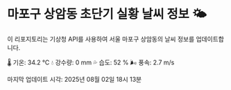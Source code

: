 
# 마포구 상암동 초단기 실황 날씨 정보 🌤️

이 리포지토리는 기상청 API를 사용하여 서울 마포구 상암동의 날씨 정보를 업데이트합니다. 

🌡️ 기온: 34.2 ℃
💧 강수량: 0 mm
💦 습도: 52 %
🌬️ 풍속: 2.7 m/s

마지막 업데이트 시각: 2025년 08월 02일 18시 13분    
